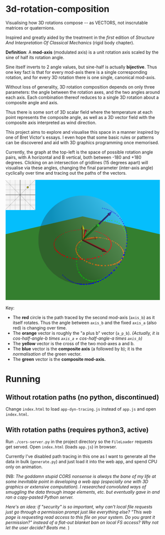 # 3d-rotation-composition
Visualising how 3D rotations compose -- as VECTORS, not inscrutable matrices or quaternions.

Inspired and greatly aided by the treatment in the *first* edition of *Structure And Interpretation Of Classical Mechanics* (rigid body chapter).

**Definition**: A **mod-axis** (modulated axis) is a unit rotation axis scaled by the sine of half its rotation angle.

Sine itself inverts to 2 angle values, but sine-half is actually **bijective**. Thus one key fact is that for every mod-axis there is a single corresponding rotation, and for every 3D rotation there is one single, canonical mod-axis.

Without loss of generality, 3D rotation composition depends on only three parameters: the angle between the rotation axes, and the two angles around each axis. Each combination thereof reduces to a single 3D rotation about a composite angle and axis.

Thus there is some sort of 3D scalar field where the temperature at each point represents the composite angle, as well as a 3D vector field with the composite axis interpreted as wind direction.

This project aims to explore and visualise this space in a manner inspired by one of Bret Victor's essays. I even hope that some basic rules or patterns can be discovered and aid with 3D graphics programming once memorised.

Currently, the graph at the top-left is the space of possible rotation angle pairs, with A horizontal and B vertical, both between -180 and +180 degrees. Clicking on an intersection of gridlines (15 degrees apart) will visualise via these angles, changing the final parameter (inter-axis angle) cyclically over time and tracing out the paths of the vectors.

![TwoRightAngles](TwoRightAngles.png)

Key:
* The **red** circle is the path traced by the second mod-axis (`axis_b`) as it itself rotates. Thus the angle between `axis_b` and the fixed `axis_a` (also red) is changing over time.
* The **orange** vector is roughly the "a plus b" vector (`a_p_b`). *(Actually, it is cos-half-angle-b times `axis_a` + cos-half-angle-a times `axis_b`)*
* The **yellow** vector is the cross of the two mod-axes a and b.
* The **blue** vector is the **composite axis** (a followed by b); it is the *normalisation* of the green vector.
* The **green** vector is the **composite mod-axis.**

# Running
## Without rotation paths (no python, discontinued)
Change `index.html` to load `app-dyn-tracing.js` instead of `app.js` and open `index.html`.

## With rotation paths (requires python3, active)
Run `./cors-server.py` in the project directory so the `FileLoader` requests get served. Open `index.html` (loads `app.js`) in browser.

Currently I've disabled path tracing in this one as I want to generate all the data in bulk (`generate.py`) and just load it into the web app, and spend CPU only on animation.

(NB: *The goddamn stupid CORS nonsense is always the bane of my life at some inevitable point in developing a web app (especially one with 3D graphics or extensive computation). I researched convoluted ways of smuggling the data through image elements, etc. but eventually gave in and ran a copy-pasted Python server.*

*Here's an idea: if "security" is so important, why can't local file requests just go through a permission prompt just like everything else? "This web page is requesting read access to this file on your system. Do you grant it permission?" instead of a flat-out blanket ban on local FS access? Why not let the user decide? Beats me.*
)
